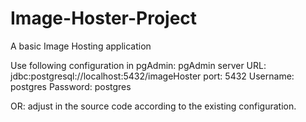 # Image-Hoster-Project
A basic Image Hosting application

Use following configuration in pgAdmin:
pgAdmin server URL: jdbc:postgresql://localhost:5432/imageHoster
port: 5432
Username: postgres
Password: postgres

OR: adjust in the source code according to the existing configuration. 
